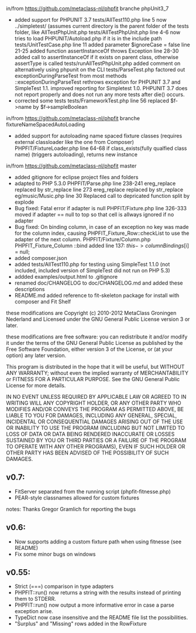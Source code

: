 in/from https://github.com/metaclass-nl/phpfit branche phpUnit3_7
- added support for PHPUNIT 3.7
	tests/AllTest110.php
		line 5 now ../simpletest/ (assumes current directory is the parent folder of the tests folder, like AllTestPhpUnit.php 
	tests/AllTestPhpUnit.php 
		line 4-6 now tries to load PHPUNIT/Autoload.php if it is in the include path
	tests/UnitTestCase.php
		line 11 added parameter $ignoreCase = false
		line 21-25 added function assertInstanceOf throws Exception
		line 28-30 added call to assertInstanceOf if it exists on parent class, otherwise assertType is called
	tests/runAllTestPhpUnit.php added comment on alternatively using phpunit on the CLI
	tests/ParseTest.php factored out exceptionDuringParseTest from most methods
		::exceptionDuringParseTest rethrows exception for PHPUNIT 3.7 and SimpleTest 1.1. 
			improved reporting for Simpletest 1.0.
			PHPUNIT 3.7 does not report properly and does not run any more tests after die() occurs. 
- corrected some tests
	tests/FrameworkTest.php
		line 56 replaced $f->name by $f->sampleBoolean 
		
in/from https://github.com/metaclass-nl/phpfit branche fixtureNameSpacedAutoLoading
- added support for autoloading name spaced fixture classes (requires external classloader like the one from Composer)
	PHPFIT/FixtureLoader.php line 64-68 if class_exists(fully qualfied class name) (triggers autoloading), returns new instance 

in/from https://github.com/metaclass-nl/phpfit master
- added gitignore for eclipse project files and folders
- adapted to PHP 5.3.0
	PHPFIT/Parse.php 
	    line 238-241 ereg_replace replaced by str_replace
	    line 273 ereg_replace replaced by str_replace
	eg/music/Music.php line 30 Replaced call to depricated function split by explode
- Bug fixed: Fatal error if adapter is null
    PHPFIT/Fixture.php
	    line 326-333 moved if adapter == null to top so that cell is allways ignored if no adapter
- Bug fixed: On binding column, in case of an exception no key was made for the column index, 
  causing PHPFIT_Fixture_Row::checkList to use the adapter of the next column.
  	PHPFIT/Fixture/Column.php PHPFIT_Fixture_Column ::bind
	    added line 137:   $this->columnBindings[$i] = null;
- added composer.json
- added tests/AllTest110.php for testing using SimpleTest 1.1.0 
	(not included, included version of SimpleTest did not run on PHP 5.3)
- addded examples/output.html to .gitignore
- renamed doc/CHANGELOG to doc/CHANGELOG.md and added these descriptions 
- README.md added reference to fit-skeleton package for install with composer and Fit Shelf  

these modifications are Copyright (c) 2010-2012 MetaClass Groningen Nederland
and Licensed under the GNU General Public License version 3 or later.

these modifications are free software: you can redistribute it and/or modify
it under the terms of the GNU General Public License as published by
the Free Software Foundation, either version 3 of the License, or
(at your option) any later version.

This program is distributed in the hope that it will be useful,
but WITHOUT ANY WARRANTY; without even the implied warranty of
MERCHANTABILITY or FITNESS FOR A PARTICULAR PURPOSE.  See the
GNU General Public License for more details.

  IN NO EVENT UNLESS REQUIRED BY APPLICABLE LAW OR AGREED TO IN WRITING
WILL ANY COPYRIGHT HOLDER, OR ANY OTHER PARTY WHO MODIFIES AND/OR CONVEYS
THE PROGRAM AS PERMITTED ABOVE, BE LIABLE TO YOU FOR DAMAGES, INCLUDING ANY
GENERAL, SPECIAL, INCIDENTAL OR CONSEQUENTIAL DAMAGES ARISING OUT OF THE
USE OR INABILITY TO USE THE PROGRAM (INCLUDING BUT NOT LIMITED TO LOSS OF
DATA OR DATA BEING RENDERED INACCURATE OR LOSSES SUSTAINED BY YOU OR THIRD
PARTIES OR A FAILURE OF THE PROGRAM TO OPERATE WITH ANY OTHER PROGRAMS),
EVEN IF SUCH HOLDER OR OTHER PARTY HAS BEEN ADVISED OF THE POSSIBILITY OF
SUCH DAMAGES.

v0.7:
-----

- FitServer separated from the running script (phpfit-fitnesse.php)
- PEAR-style classnames allowed for custom fixtures

notes: Thanks Gregor Gramlich for reporting the bugs


v0.6:
-----

- Now supports adding a custom fixture path when using fitnesse (see README)
- Fix some minor bugs on windows


v0.55:
------

- Strict (===) comparison in type adapters
- PHPFIT::run() now returns a string with the results instead of printing them to STDERR.
- PHPFIT::run() now output a more informative error in case a parse exception arise.
- TypeDict now case insensitive and the README file list the possibilities.
- "Surplus" and "Missing" rows added in the RowFixture
